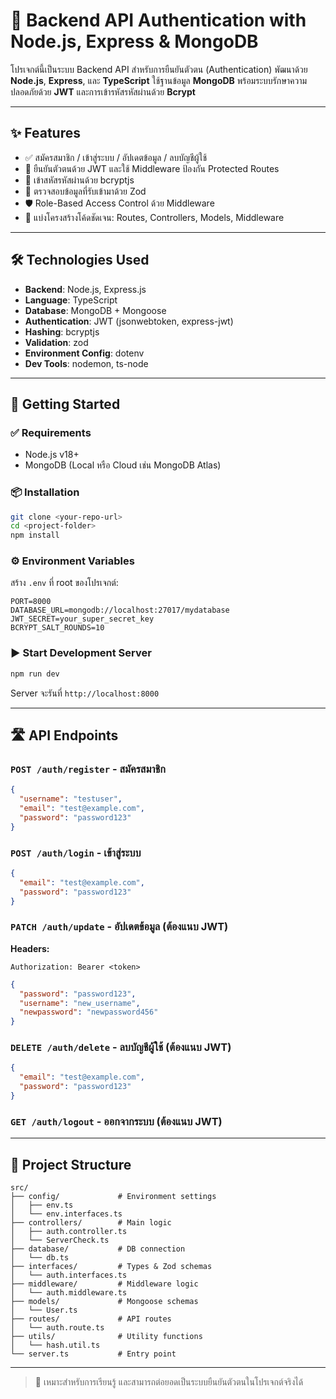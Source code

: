 # 🔐 Backend API Authentication with Node.js, Express & MongoDB

โปรเจกต์นี้เป็นระบบ Backend API สำหรับการยืนยันตัวตน (Authentication) พัฒนาด้วย **Node.js**, **Express**, และ **TypeScript** ใช้ฐานข้อมูล **MongoDB** พร้อมระบบรักษาความปลอดภัยด้วย **JWT** และการเข้ารหัสรหัสผ่านด้วย **Bcrypt**

---

## ✨ Features
- ✅ สมัครสมาชิก / เข้าสู่ระบบ / อัปเดตข้อมูล / ลบบัญชีผู้ใช้
- 🔐 ยืนยันตัวตนด้วย JWT และใช้ Middleware ป้องกัน Protected Routes
- 🔑 เข้าสหัสรหัสผ่านด้วย bcryptjs
- 📏 ตรวจสอบข้อมูลที่รับเข้ามาด้วย Zod
- 🛡️ Role-Based Access Control ด้วย Middleware
- 📁 แบ่งโครงสร้างโค้ดชัดเจน: Routes, Controllers, Models, Middleware

---

## 🛠️ Technologies Used
- **Backend**: Node.js, Express.js
- **Language**: TypeScript
- **Database**: MongoDB + Mongoose
- **Authentication**: JWT (jsonwebtoken, express-jwt)
- **Hashing**: bcryptjs
- **Validation**: zod
- **Environment Config**: dotenv
- **Dev Tools**: nodemon, ts-node

---

## 🚀 Getting Started

### ✅ Requirements
- Node.js v18+
- MongoDB (Local หรือ Cloud เช่น MongoDB Atlas)

### 📦 Installation
```bash
git clone <your-repo-url>
cd <project-folder>
npm install
```

### ⚙️ Environment Variables
สร้าง `.env` ที่ root ของโปรเจกต์:

```env
PORT=8000
DATABASE_URL=mongodb://localhost:27017/mydatabase
JWT_SECRET=your_super_secret_key
BCRYPT_SALT_ROUNDS=10
```

### ▶️ Start Development Server
```bash
npm run dev
```
Server จะรันที่ `http://localhost:8000`

---

## 🛣️ API Endpoints

### `POST /auth/register` - สมัครสมาชิก
```json
{
  "username": "testuser",
  "email": "test@example.com",
  "password": "password123"
}
```

### `POST /auth/login` - เข้าสู่ระบบ
```json
{
  "email": "test@example.com",
  "password": "password123"
}
```

### `PATCH /auth/update` - อัปเดตข้อมูล (ต้องแนบ JWT)
**Headers:**
```
Authorization: Bearer <token>
```
```json
{
  "password": "password123",
  "username": "new_username",
  "newpassword": "newpassword456"
}
```

### `DELETE /auth/delete` - ลบบัญชีผู้ใช้ (ต้องแนบ JWT)
```json
{
  "email": "test@example.com",
  "password": "password123"
}
```

### `GET /auth/logout` - ออกจากระบบ (ต้องแนบ JWT)

---

## 📁 Project Structure
```
src/
├── config/             # Environment settings
│   ├── env.ts
│   └── env.interfaces.ts
├── controllers/        # Main logic
│   ├── auth.controller.ts
│   └── ServerCheck.ts
├── database/           # DB connection
│   └── db.ts
├── interfaces/         # Types & Zod schemas
│   └── auth.interfaces.ts
├── middleware/         # Middleware logic
│   └── auth.middleware.ts
├── models/             # Mongoose schemas
│   └── User.ts
├── routes/             # API routes
│   └── auth.route.ts
├── utils/              # Utility functions
│   └── hash.util.ts
└── server.ts           # Entry point
```

---

> 🧪 เหมาะสำหรับการเรียนรู้ และสามารถต่อยอดเป็นระบบยืนยันตัวตนในโปรเจกต์จริงได้